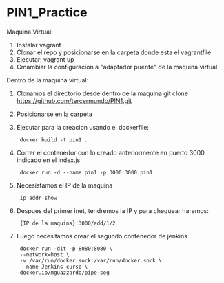 # PIN1_Practice
 
 Maquina Virtual:

 1. Instalar vagrant
 2. Clonar el repo y posicionarse en la carpeta donde esta el vagrantfile
 3. Ejecutar: 
        vagrant up
4. Cmambiar la configuracion a "adaptador puente" de la maquina virtual


Dentro de la maquina virtual:

1. Clonamos el directorio desde dentro de la maquina
        git clone https://github.com/tercermundo/PIN1.git 
2. Posicionarse en la carpeta 
3. Ejecutar para la creacion usando el dockerfile:

        docker build -t pin1 .

4. Correr el contenedor con lo creado anteriormente en puerto 3000 indicado en el index.js

        docker run -d --name pin1 -p 3000:3000 pin1

5. Necesistamos el IP de la maquina

        ip addr show 

6. Despues del primer inet, tendremos la IP y para chequear haremos: 

        {IP de la maquina}:3000/add/1/2 

7. Luego necesitamos crear el segundo contenedor de jenkins

        docker run -dit -p 8080:8080 \
        --network=host \
        -v /var/run/docker.sock:/var/run/docker.sock \
        --name Jenkins-curso \
        docker.io/mguazzardo/pipe-seg
